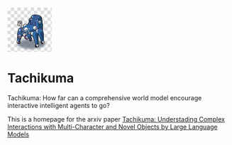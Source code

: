 # <div style="display: flex; align-items: center;">
  <img src="tachikuma.jpg" alt="Icon" width="100" height="100" style="margin-right: 20px;">
  <h1>Tachikuma</h1>
</div>



Tachikuma: How far can a comprehensive world model encourage interactive intelligent agents to go?

This is a homepage for the arxiv paper [Tachikuma: Understading Complex Interactions with Multi-Character and Novel Objects by Large Language Models](https://arxiv.org/abs/2307.12573)

